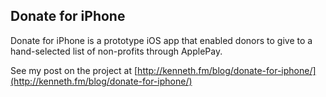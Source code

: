 ## Donate for iPhone

Donate for iPhone is a prototype iOS app that enabled donors to give to a hand-selected list of non-profits through ApplePay.

See my post on the project at [http://kenneth.fm/blog/donate-for-iphone/](http://kenneth.fm/blog/donate-for-iphone/)
